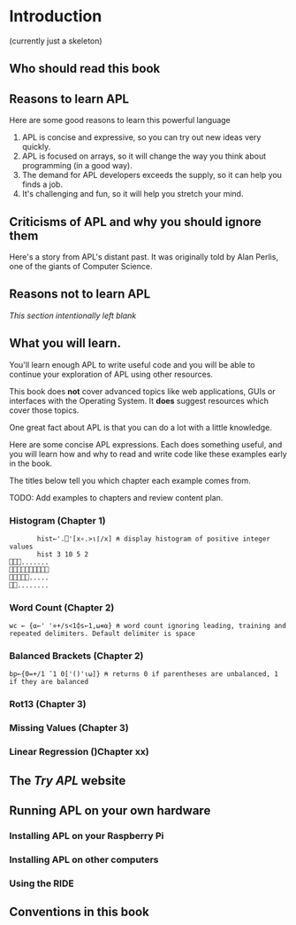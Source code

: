# Introduction

(currently just a skeleton)

## Who should read this book

## Reasons to learn APL

Here are some good reasons to learn this powerful language

1. APL is concise and expressive, so you can try out new ideas very quickly.
1. APL is focused on arrays, so it will change the way you think about programming (in a good way).
1. The demand for APL developers exceeds the supply, so it can help you finds a job.
1. It's challenging and fun, so it will help you stretch your mind.

## Criticisms of APL and why you should ignore them

Here's a story from APL's distant past. It was originally told by Alan Perlis, one of the giants of Computer Science.


## Reasons not to learn APL

_This section intentionally left blank_


## What you will learn.

You'll learn enough APL to write useful code and you will be able to continue your exploration of APL
using other resources.

This book does **not** cover advanced topics like web applications, GUIs or interfaces with the Operating System.
It **does** suggest resources which cover those topics.

One great fact about APL is that you can do a lot with a little knowledge.

Here are some concise APL expressions. Each does something useful, and you will learn how and why to read and write code
like these examples early in the book.

The titles below tell you which chapter each example comes from.

TODO: Add examples to chapters and review content plan.

### Histogram (Chapter 1)

~~~~~~~~
       hist←'.⎕'[x∘.>⍳⌈/x] ⍝ display histogram of positive integer values
       hist 3 10 5 2
⎕⎕⎕.......
⎕⎕⎕⎕⎕⎕⎕⎕⎕⎕
⎕⎕⎕⎕⎕.....
⎕⎕........
~~~~~~~~

 
### Word Count (Chapter 2)

`wc ← {⍺←' '⋄+/s<1⌽s←1,⍵∊⍺} ⍝ word count ignoring leading, training and repeated delimiters. Default delimiter is space`

### Balanced Brackets (Chapter 2)

`bp←{0=+/1 ¯1 0['()'⍳⍵]} ⍝ returns 0 if parentheses are unbalanced, 1 if they are balanced`


### Rot13 (Chapter 3)

### Missing Values (Chapter 3)

### Linear Regression ()Chapter xx)


## The _Try APL_ website

## Running APL on your own hardware

### Installing APL on your Raspberry Pi

### Installing APL on other computers

### Using the RIDE

## Conventions in this book
